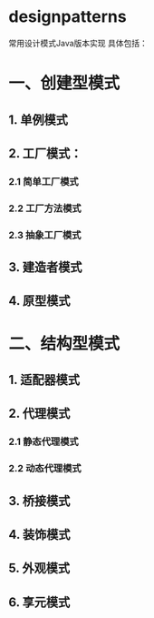# designpatterns
常用设计模式Java版本实现
具体包括：
# 一、创建型模式
## 1. 单例模式
## 2. 工厂模式：
### 2.1 简单工厂模式
### 2.2 工厂方法模式
### 2.3 抽象工厂模式
## 3. 建造者模式
## 4. 原型模式

# 二、结构型模式
## 1. 适配器模式
## 2. 代理模式
### 2.1 静态代理模式
### 2.2 动态代理模式
## 3. 桥接模式
## 4. 装饰模式
## 5. 外观模式
## 6. 享元模式
